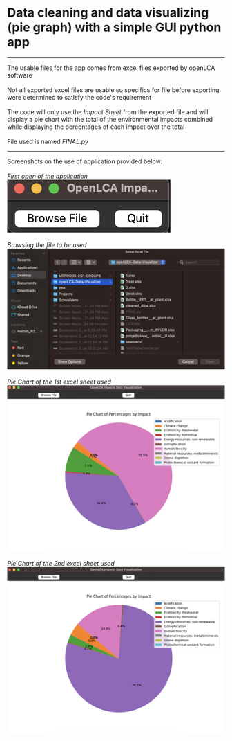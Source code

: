 # Data cleaning and data visualizing (pie graph) with a simple GUI python app
*** ***
The usable files for the app comes from excel files exported by openLCA software
</br>
</br>
Not all exported excel files are usable so specifics for file before exporting were determined to satisfy the code's requirement
</br>
</br>
The code will only use the *Impact Sheet* from the exported file and will display a pie chart with the total of the environmental impacts combined 
while displaying the percentages of each impact over the total
</br>
</br>
File used is named *FINAL.py*
*** ***
Screenshots on the use of application provided below:
</br>
</br>
*First open of the application*
</br>
![screenshot1](https://github.com/chardizard3/openLCA-Data-Visualizer/blob/main/sc1.png)
</br>
</br>
*Browsing the file to be used*
</br>
![screenshot2](https://github.com/chardizard3/openLCA-Data-Visualizer/blob/main/sc2.png)
</br>
</br>
*Pie Chart of the 1st excel sheet used*
</br>
![screenshot3](https://github.com/chardizard3/openLCA-Data-Visualizer/blob/main/sc3.png)
</br>
</br>
*Pie Chart of the 2nd excel sheet used*
</br>
![screenshot4](https://github.com/chardizard3/openLCA-Data-Visualizer/blob/main/sc4.png)
